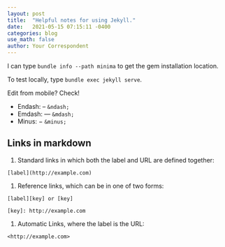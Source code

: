 ```yaml
---
layout: post
title:  "Helpful notes for using Jekyll."
date:   2021-05-15 07:15:11 -0400
categories: blog
use_math: false
author: Your Correspondent
---
```

I can type `bundle info --path minima` to get the gem installation location.

To test locally, type `bundle exec jekyll serve`.

Edit from mobile? Check!

* Endash: &ndash; `&ndash;`
* Emdash: &mdash; `&mdash;`
* Minus: &minus; `&minus;`

## Links in markdown
1. Standard links in which both the label and URL are defined together:

`[label](http://example.com)`

1. Reference links, which can be in one of two forms:

`[label][key] or [key]`

`[key]: http://example.com`

1. Automatic Links, where the label is the URL:

`<http://example.com>`
